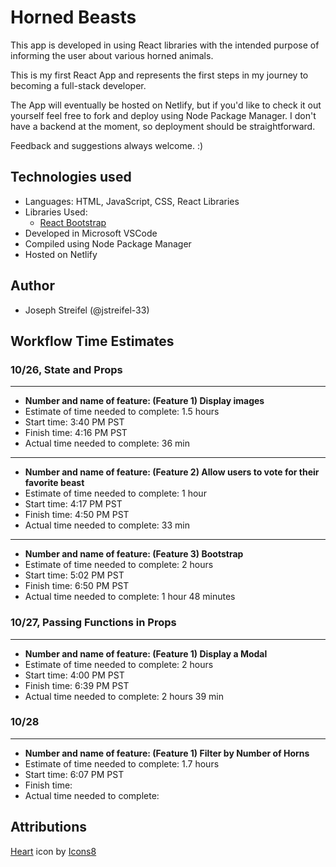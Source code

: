 # Horned Beasts

This app is developed in using React libraries with the intended purpose of informing the user about various horned animals.

This is my first React App and represents the first steps in my journey to becoming a full-stack developer.

The App will eventually be hosted on Netlify, but if you'd like to check it out yourself feel free to fork and deploy using Node Package Manager. I don't have a backend at the moment, so deployment should be straightforward.

Feedback and suggestions always welcome. :)

## Technologies used

* Languages: HTML, JavaScript, CSS, React Libraries
* Libraries Used:
  * [React Bootstrap](https://react-bootstrap.netlify.app/)
* Developed in Microsoft VSCode
* Compiled using Node Package Manager
* Hosted on Netlify

## Author

* Joseph Streifel (@jstreifel-33)

## Workflow Time Estimates

### 10/26, State and Props

---

* **Number and name of feature: (Feature 1) Display images**
* Estimate of time needed to complete: 1.5 hours
* Start time: 3:40 PM PST
* Finish time: 4:16 PM PST
* Actual time needed to complete: 36 min

---

* **Number and name of feature: (Feature 2) Allow users to vote for their favorite beast**
* Estimate of time needed to complete: 1 hour
* Start time: 4:17 PM PST
* Finish time: 4:50 PM PST
* Actual time needed to complete: 33 min

---

* **Number and name of feature: (Feature 3) Bootstrap**
* Estimate of time needed to complete: 2 hours
* Start time: 5:02 PM PST
* Finish time: 6:50 PM PST
* Actual time needed to complete: 1 hour 48 minutes

### 10/27, Passing Functions in Props

---

* **Number and name of feature: (Feature 1) Display a Modal**
* Estimate of time needed to complete: 2 hours
* Start time: 4:00 PM PST
* Finish time: 6:39 PM PST
* Actual time needed to complete: 2 hours 39 min

### 10/28

---

* **Number and name of feature: (Feature 1) Filter by Number of Horns**
* Estimate of time needed to complete: 1.7 hours
* Start time: 6:07 PM PST
* Finish time: 
* Actual time needed to complete: 

## Attributions

<!-- Heart Icon -->
<a target="_blank" href="https://icons8.com/icon/DFU1kReSUccu/heart">Heart</a> icon by <a target="_blank" href="https://icons8.com">Icons8</a>
